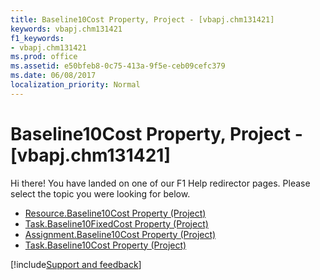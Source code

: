 ```yaml
---
title: Baseline10Cost Property, Project - [vbapj.chm131421]
keywords: vbapj.chm131421
f1_keywords:
- vbapj.chm131421
ms.prod: office
ms.assetid: e50bfeb8-0c75-413a-9f5e-ceb09cefc379
ms.date: 06/08/2017
localization_priority: Normal
---
```



# Baseline10Cost Property, Project - [vbapj.chm131421]

Hi there! You have landed on one of our F1 Help redirector pages. Please select the topic you were looking for below.

- [Resource.Baseline10Cost Property (Project)](http://msdn.microsoft.com/library/cecb4357-59de-3d83-43b2-0855fec4e4fb%28Office.15%29.aspx)
- [Task.Baseline10FixedCost Property (Project)](http://msdn.microsoft.com/library/73c19f54-8fd4-59ee-66aa-447a5abb17ba%28Office.15%29.aspx)
- [Assignment.Baseline10Cost Property (Project)](http://msdn.microsoft.com/library/590ec3c4-417f-e407-c0da-786f7512f2c1%28Office.15%29.aspx)
- [Task.Baseline10Cost Property (Project)](http://msdn.microsoft.com/library/16597d73-b539-fe39-fe69-be463d632442%28Office.15%29.aspx)

[!include[Support and feedback](~/includes/feedback-boilerplate.md)]